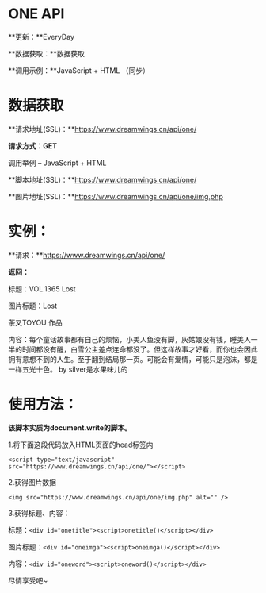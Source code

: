 #  ONE API #

**更新：**EveryDay

**数据获取：**数据获取

**调用示例：**JavaScript + HTML （同步）


# 数据获取 #

**请求地址(SSL)：**https://www.dreamwings.cn/api/one/

**请求方式：GET**

调用举例 – JavaScript + HTML


**脚本地址(SSL)：**https://www.dreamwings.cn/api/one/


**图片地址(SSL)：**https://www.dreamwings.cn/api/one/img.php

# 实例： #

**请求：**https://www.dreamwings.cn/api/one/

**返回：**

标题：VOL.1365 Lost

图片标题：Lost

荼又TOYOU 作品

内容：每个童话故事都有自己的烦恼，小美人鱼没有脚，灰姑娘没有钱，睡美人一半的时间都没有醒，白雪公主差点连命都没了。但这样故事才好看，而你也会因此拥有意想不到的人生。至于翻到结局那一页。可能会有爱情，可能只是泡沫，都是一样五光十色。 by silver是水果味儿的
# 使用方法： #

**该脚本实质为document.write的脚本。**

1.将下面这段代码放入HTML页面的head标签内

    <script type="text/javascript" src="https://www.dreamwings.cn/api/one/"></script>

2.获得图片数据

    <img src="https://www.dreamwings.cn/api/one/img.php" alt="" />

3.获得标题、内容：

标题：`<div id="onetitle"><script>onetitle()</script></div>`

图片标题：`<div id="oneimga"><script>oneimga()</script></div>`

内容：`<div id="oneword"><script>oneword()</script></div>`

尽情享受吧~ 
